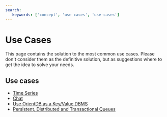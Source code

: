 ```yaml
---
search:
   keywords: ['concept', 'use cases', 'use-cases']
---
```


<!-- proofread 2015-11-26 SAM -->
# Use Cases

This page contains the solution to the most common use cases. Please don't consider them as the definitive solution, but as suggestions where to get the idea to solve your needs.

## Use cases

- [Time Series](../tutorials/Time-series-use-case.md)
- [Chat](../tutorials/Chat-use-case.md)
- [Use OrientDB as a Key/Value DBMS](../tutorials/Key-Value-use-case.md)
- [Persistent, Distributed and Transactional Queues](../tutorials/Queue-use-case.md)
